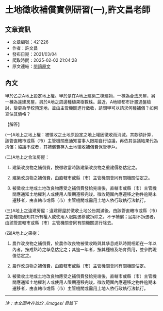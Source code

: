 # 土地徵收補償實例研習(一),許文昌老師

## 文章資訊
- 文章編號：421226
- 作者：許文昌
- 發布日期：2021/03/04
- 爬取時間：2025-02-02 21:04:28
- 原文連結：[閱讀原文](https://real-estate.get.com.tw/Columns/detail.aspx?no=421226)

## 內文
甲於乙之A地上設定地上權。甲於是在A地上建築二棟建物，一棟為合法房屋，另一棟為違建房屋，另於A地之周邊種植果樹數株。最近，A地經都市計畫通盤檢討，變更為學校預定地，並由主管機關進行徵收，請問甲可以請求何種補償？如何查估其價格？

【解答】

(一)A地上之地上權：被徵收之土地原設定之地上權因徵收而消滅。其款額計算，該管直轄市或縣（市）主管機關應通知當事人限期自行協議，再依其協議結果代為清償；協議不成者，其補償費存入土地徵收補償費保管專戶。

(二)A地上之合法房屋：

1. 建築改良物之補償費，按徵收當時該建築改良物之重建價格估定之。

2. 建築改良物之補償費，由直轄市或縣（市）主管機關會同有關機關估定之。

3. 被徵收土地或土地改良物應受之補償費發給完竣後，直轄市或縣（市）主管機關應通知土地權利人或使用人限期遷移完竣。徵收範圍內應遷移之物件逾期未遷移者，由直轄市或縣（市）主管機關或需用土地人依行政執行法執行。

(三)A地上之違建房屋：違建房屋於徵收土地公告期滿後，由該管直轄市或縣（市）主管機關通知其所有權人或使用人限期遷移或拆除之，不予補償；屆期不拆遷者，由該管直轄市或縣（市）主管機關會同有關機關逕行除去。

(四)A地上之果樹：

1. 農作改良物之補償費，於農作改良物被徵收時與其孳息成熟時期相距在一年以內者，按成熟時之孳息估定之；其逾一年者，按其種植及培育費用，並參酌現值估定之。

2. 農作改良物之補償費，由直轄市或縣（市）主管機關會同有關機關估定。

3. 被徵收土地或土地改良物應受之補償費發給完竣後，直轄市或縣（市）主管機關應通知土地權利人或使用人限期遷移完竣。徵收範圍內應遷移之物件逾期未遷移者，由直轄市或縣（市）主管機關或需用土地人依行政執行法執行。

---
*注：本文圖片存放於 ./images/ 目錄下*
